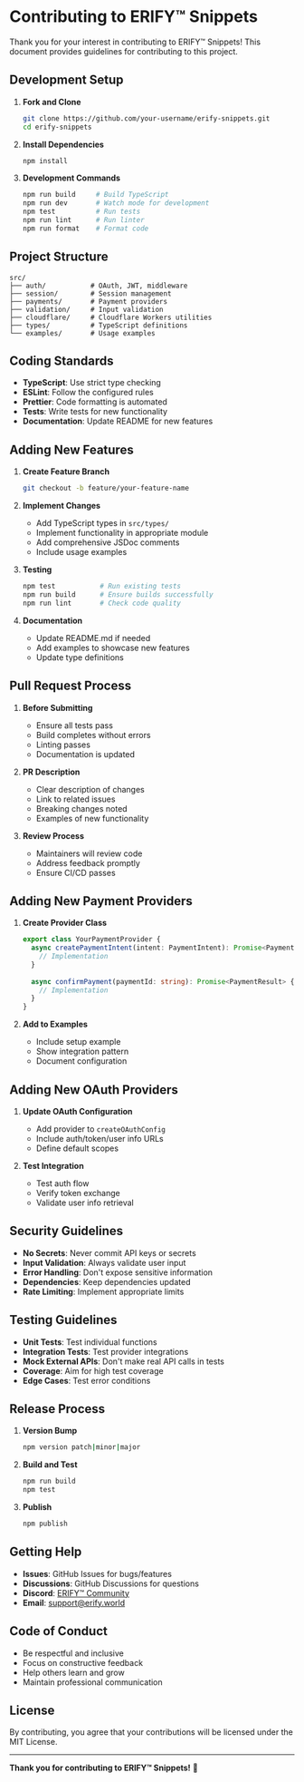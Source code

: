 # Contributing to ERIFY™ Snippets

Thank you for your interest in contributing to ERIFY™ Snippets! This document provides guidelines for contributing to this project.

## Development Setup

1. **Fork and Clone**
   ```bash
   git clone https://github.com/your-username/erify-snippets.git
   cd erify-snippets
   ```

2. **Install Dependencies**
   ```bash
   npm install
   ```

3. **Development Commands**
   ```bash
   npm run build     # Build TypeScript
   npm run dev       # Watch mode for development
   npm test          # Run tests
   npm run lint      # Run linter
   npm run format    # Format code
   ```

## Project Structure

```
src/
├── auth/           # OAuth, JWT, middleware
├── session/        # Session management
├── payments/       # Payment providers
├── validation/     # Input validation
├── cloudflare/     # Cloudflare Workers utilities
├── types/          # TypeScript definitions
└── examples/       # Usage examples
```

## Coding Standards

- **TypeScript**: Use strict type checking
- **ESLint**: Follow the configured rules
- **Prettier**: Code formatting is automated
- **Tests**: Write tests for new functionality
- **Documentation**: Update README for new features

## Adding New Features

1. **Create Feature Branch**
   ```bash
   git checkout -b feature/your-feature-name
   ```

2. **Implement Changes**
   - Add TypeScript types in `src/types/`
   - Implement functionality in appropriate module
   - Add comprehensive JSDoc comments
   - Include usage examples

3. **Testing**
   ```bash
   npm test           # Run existing tests
   npm run build      # Ensure builds successfully
   npm run lint       # Check code quality
   ```

4. **Documentation**
   - Update README.md if needed
   - Add examples to showcase new features
   - Update type definitions

## Pull Request Process

1. **Before Submitting**
   - Ensure all tests pass
   - Build completes without errors
   - Linting passes
   - Documentation is updated

2. **PR Description**
   - Clear description of changes
   - Link to related issues
   - Breaking changes noted
   - Examples of new functionality

3. **Review Process**
   - Maintainers will review code
   - Address feedback promptly
   - Ensure CI/CD passes

## Adding New Payment Providers

1. **Create Provider Class**
   ```typescript
   export class YourPaymentProvider {
     async createPaymentIntent(intent: PaymentIntent): Promise<PaymentResult> {
       // Implementation
     }
     
     async confirmPayment(paymentId: string): Promise<PaymentResult> {
       // Implementation
     }
   }
   ```

2. **Add to Examples**
   - Include setup example
   - Show integration pattern
   - Document configuration

## Adding New OAuth Providers

1. **Update OAuth Configuration**
   - Add provider to `createOAuthConfig`
   - Include auth/token/user info URLs
   - Define default scopes

2. **Test Integration**
   - Test auth flow
   - Verify token exchange
   - Validate user info retrieval

## Security Guidelines

- **No Secrets**: Never commit API keys or secrets
- **Input Validation**: Always validate user input
- **Error Handling**: Don't expose sensitive information
- **Dependencies**: Keep dependencies updated
- **Rate Limiting**: Implement appropriate limits

## Testing Guidelines

- **Unit Tests**: Test individual functions
- **Integration Tests**: Test provider integrations
- **Mock External APIs**: Don't make real API calls in tests
- **Coverage**: Aim for high test coverage
- **Edge Cases**: Test error conditions

## Release Process

1. **Version Bump**
   ```bash
   npm version patch|minor|major
   ```

2. **Build and Test**
   ```bash
   npm run build
   npm test
   ```

3. **Publish**
   ```bash
   npm publish
   ```

## Getting Help

- **Issues**: GitHub Issues for bugs/features
- **Discussions**: GitHub Discussions for questions
- **Discord**: [ERIFY™ Community](https://discord.gg/erify)
- **Email**: support@erify.world

## Code of Conduct

- Be respectful and inclusive
- Focus on constructive feedback
- Help others learn and grow
- Maintain professional communication

## License

By contributing, you agree that your contributions will be licensed under the MIT License.

---

**Thank you for contributing to ERIFY™ Snippets!** 🚀